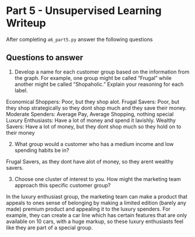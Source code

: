# Part 5 - Unsupervised Learning Writeup

After completing `a6_part5.py` answer the following questions

## Questions to answer

1. Develop a name for each customer group based on the information from the graph. For example, one group might be called “Frugal” while another might be called “Shopaholic.” Explain your reasoning for each label.

Economical Shoppers: Poor, but they shop alot.
Frugal Savers: Poor, but they shop strategically so they dont shop much and they save their money.
Moderate Spenders: Average Pay, Average Shopping, nothing special
Luxury Enthusiasts: Have a lot of money and spend it lavishly.
Wealthy Savers: Have a lot of money, but they dont shop much so they hold on to their money

2. What group would a customer who has a medium income and low spending habits be in?

Frugal Savers, as they dont have alot of money, so they arent wealthy savers.

3. Choose one cluster of interest to you. How might the marketing team approach this specific customer group?

In the luxury enthusiast group, the marketing team can make a product that appeals to ones sense of belonging by making a limited edition (barely any made) premium product and appealing it to the luxury spenders. For example, they can create a car line which has certain features that are only available on 10 cars, with a huge markup, so these luxury enthusiasts feel like they are part of a special group.